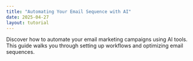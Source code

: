 ```yaml
---
title: "Automating Your Email Sequence with AI"
date: 2025-04-27
layout: tutorial
---
```


Discover how to automate your email marketing campaigns using AI tools. This guide walks you through setting up workflows and optimizing email sequences.